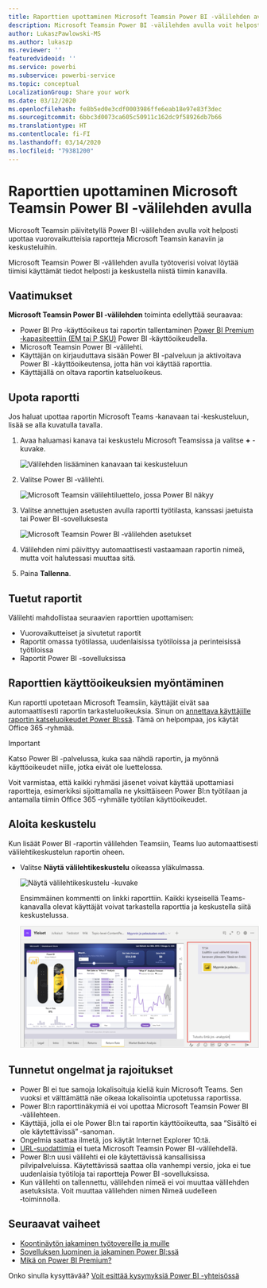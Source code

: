 ```yaml
---
title: Raporttien upottaminen Microsoft Teamsin Power BI -välilehden avulla
description: Microsoft Teamsin Power BI ‑välilehden avulla voit helposti upottaa vuorovaikutteisia raportteja kanaviin ja keskusteluihin.
author: LukaszPawlowski-MS
ms.author: lukaszp
ms.reviewer: ''
featuredvideoid: ''
ms.service: powerbi
ms.subservice: powerbi-service
ms.topic: conceptual
LocalizationGroup: Share your work
ms.date: 03/12/2020
ms.openlocfilehash: fe8b5ed0e3cdf0003986ffe6eab18e97e83f3dec
ms.sourcegitcommit: 6bbc3d0073ca605c50911c162dc9f58926db7b66
ms.translationtype: HT
ms.contentlocale: fi-FI
ms.lasthandoff: 03/14/2020
ms.locfileid: "79381200"
---
```

# <a name="embed-report-with-the-power-bi-tab-for-microsoft-teams"></a>Raporttien upottaminen Microsoft Teamsin Power BI ‑välilehden avulla

Microsoft Teamsin päivitetyllä Power BI ‑välilehden avulla voit helposti upottaa vuorovaikutteisia raportteja Microsoft Teamsin kanaviin ja keskusteluihin.

Microsoft Teamsin Power BI ‑välilehden avulla työtoverisi voivat löytää tiimisi käyttämät tiedot helposti ja keskustella niistä tiimin kanavilla.

## <a name="requirements"></a>Vaatimukset

**Microsoft Teamsin Power BI ‑välilehden** toiminta edellyttää seuraavaa:

- Power BI Pro ‑käyttöoikeus tai raportin tallentaminen [Power BI Premium ‑kapasiteettiin (EM tai P SKU)](service-premium-what-is.md) Power BI ‑käyttöoikeudella.
- Microsoft Teamsin Power BI ‑välilehti.
- Käyttäjän on kirjauduttava sisään Power BI -palveluun ja aktivoitava Power BI -käyttöoikeutensa, jotta hän voi käyttää raporttia.
- Käyttäjällä on oltava raportin katseluoikeus.

## <a name="embed-your-report"></a>Upota raportti
Jos haluat upottaa raportin Microsoft Teams ‑kanavaan tai ‑keskusteluun, lisää se alla kuvatulla tavalla.

1. Avaa haluamasi kanava tai keskustelu Microsoft Teamsissa ja valitse **+** -kuvake.

    ![Välilehden lisääminen kanavaan tai keskusteluun](media/service-embed-report-microsoft-teams/service-embed-report-microsoft-teams-add.png)

2. Valitse Power BI ‑välilehti.

    ![Microsoft Teamsin välilehtiluettelo, jossa Power BI näkyy](media/service-embed-report-microsoft-teams/service-embed-report-microsoft-teams-tab.png)

3. Valitse annettujen asetusten avulla raportti työtilasta, kanssasi jaetuista tai Power BI ‑sovelluksesta

    ![Microsoft Teamsin Power BI ‑välilehden asetukset](media/service-embed-report-microsoft-teams/service-embed-report-microsoft-teams-tab-settings.png)

4. Välilehden nimi päivittyy automaattisesti vastaamaan raportin nimeä, mutta voit halutessasi muuttaa sitä. 

5. Paina **Tallenna**.

## <a name="supported-reports"></a>Tuetut raportit

Välilehti mahdollistaa seuraavien raporttien upottamisen:

- Vuorovaikutteiset ja sivutetut raportit
- Raportit omassa työtilassa, uudenlaisissa työtiloissa ja perinteisissä työtiloissa
- Raportit Power BI -sovelluksissa


## <a name="grant-access-to-reports"></a>Raporttien käyttöoikeuksien myöntäminen

Kun raportti upotetaan Microsoft Teamsiin, käyttäjät eivät saa automaattisesti raportin tarkasteluoikeuksia. Sinun on [annettava käyttäjille raportin katseluoikeudet Power BI:ssä](service-share-dashboards.md). Tämä on helpompaa, jos käytät Office 365 ‑ryhmää. 

> [!IMPORTANT]
> Katso Power BI -palvelussa, kuka saa nähdä raportin, ja myönnä käyttöoikeudet niille, jotka eivät ole luettelossa.

Voit varmistaa, että kaikki ryhmäsi jäsenet voivat käyttää upottamiasi raportteja, esimerkiksi sijoittamalla ne yksittäiseen Power BI:n työtilaan ja antamalla tiimin Office 365 ‑ryhmälle työtilan käyttöoikeudet.

## <a name="start-a-conversation"></a>Aloita keskustelu

Kun lisäät Power BI -raportin välilehden Teamsiin, Teams luo automaattisesti välilehtikeskustelun raportin oheen. 

- Valitse **Näytä välilehtikeskustelu** oikeassa yläkulmassa.

    ![Näytä välilehtikeskustelu -kuvake](media/service-embed-report-microsoft-teams/power-bi-teams-conversation-icon.png)

    Ensimmäinen kommentti on linkki raporttiin. Kaikki kyseisellä Teams-kanavalla olevat käyttäjät voivat tarkastella raporttia ja keskustella siitä keskustelussa.

    ![Välilehtikeskustelu](media/service-embed-report-microsoft-teams/power-bi-teams-conversation-tab.png)

## <a name="known-issues-and-limitations"></a>Tunnetut ongelmat ja rajoitukset

- Power BI ei tue samoja lokalisoituja kieliä kuin Microsoft Teams. Sen vuoksi et välttämättä näe oikeaa lokalisointia upotetussa raportissa.
- Power BI:n raporttinäkymiä ei voi upottaa Microsoft Teamsin Power BI ‑välilehteen.
- Käyttäjä, jolla ei ole Power BI:n tai raportin käyttöoikeutta, saa ”Sisältö ei ole käytettävissä” ‑sanoman.
- Ongelmia saattaa ilmetä, jos käytät Internet Explorer 10:tä. <!--You can look at the [browsers support for Power BI](consumer/end-user-browsers.md) and for [Office 365](https://products.office.com/office-system-requirements#Browsers-section). -->
- [URL-suodattimia](service-url-filters.md) ei tueta Microsoft Teamsin Power BI ‑välilehdellä.
- Power BI:n uusi välilehti ei ole käytettävissä kansallisissa pilvipalveluissa. Käytettävissä saattaa olla vanhempi versio, joka ei tue uudenlaisia työtiloja tai raportteja Power BI ‑sovelluksissa. 
- Kun välilehti on tallennettu, välilehden nimeä ei voi muuttaa välilehden asetuksista. Voit muuttaa välilehden nimen Nimeä uudelleen ‑toiminnolla.

## <a name="next-steps"></a>Seuraavat vaiheet
- [Koontinäytön jakaminen työtovereille ja muille](service-share-dashboards.md)  
- [Sovelluksen luominen ja jakaminen Power BI:ssä](service-create-distribute-apps.md)  
- [Mikä on Power BI Premium?](service-premium-what-is.md)

Onko sinulla kysyttävää? [Voit esittää kysymyksiä Power BI -yhteisössä](https://community.powerbi.com/)

